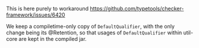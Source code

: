 This is here purely to workaround https://github.com/typetools/checker-framework/issues/6420

We keep a compiletime-only copy of `DefaultQualifier`, with the only change being its @Retention, so that
usages of `DefaultQualifier` within util-core are kept in the compiled jar.
